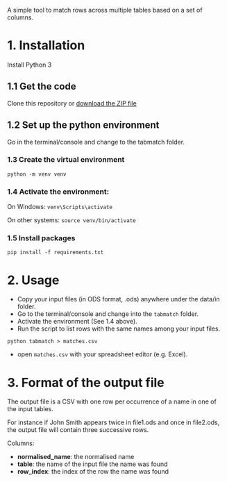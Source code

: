A simple tool to match rows across multiple tables based on a set of columns.

# 1. Installation

Install Python 3 

## 1.1 Get the code

Clone this repository or [download the ZIP file](https://github.com/kingsdigitallab/tabmatch/archive/refs/heads/main.zip)

## 1.2 Set up the python environment

Go in the terminal/console and change to the tabmatch folder.

### 1.3 Create the virtual environment

`python -m venv venv`

### 1.4 Activate the environment:

On Windows:
`venv\Scripts\activate`

On other systems:
`source venv/bin/activate`

### 1.5 Install packages

`pip install -f requirements.txt`

# 2. Usage

* Copy your input files (in ODS format, .ods) anywhere under the data/in folder.
* Go to the terminal/console and change into the `tabmatch` folder.
* Activate the environment (See 1.4 above).
* Run the script to list rows with the same names among your input files.

`python tabmatch > matches.csv`

* open `matches.csv` with your spreadsheet editor (e.g. Excel).

# 3. Format of the output file

The output file is a CSV with one row per occurrence of a name in one of the input tables.

For instance if John Smith appears twice in file1.ods and once in file2.ods, the output file will contain three successive rows.

Columns:
* **normalised_name**: the normalised name 
* **table**: the name of the input file the name was found
* **row_index**: the index of the row the name was found



